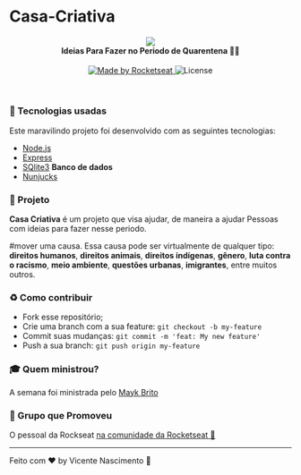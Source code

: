 # Casa-Criativa

<h4 align="center">
<img src="/Casa-Criativa/blob/master/public/assets/logo.png width="250px" /><br>
 <b>Ideias Para Fazer no Periodo de Quarentena</b> 🦸‍♂️
</h4>
<p align="center">
  <a href="https://rocketseat.com.br">
    <img alt="Made by Rocketseat" src="https://img.shields.io/badge/made%20by-Rocketseat-red">
  </a>
  <img alt="License" src="https://img.shields.io/badge/license-MIT-red">
</p>

<br>

### :rocket: Tecnologias usadas
Este maravilindo projeto foi desenvolvido com as seguintes tecnologias:
- [Node.js](https://nodejs.org/en/)
- [Express](https://expressjs.com/pt-br/)
- [SQlite3](https://www.sqlite.org/index.html) <b>Banco de dados </b>
- [Nunjucks](https://mozilla.github.io/nunjucks/)


### :muscle: Projeto

<b>Casa Criativa</b> é um projeto que visa ajudar, de maneira a ajudar Pessoas com ideias para fazer nesse periodo.

#mover uma causa. Essa causa pode ser virtualmente de qualquer tipo: <b>direitos humanos</b>, <b>direitos animais</b>, <b>direitos indígenas</b>, <b>gênero</b>, <b>luta contra o racismo</b>, <b>meio ambiente</b>, <b>questões urbanas</b>, <b>imigrantes</b>, entre muitos outros.

### :recycle: Como contribuir

- Fork esse repositório;
- Crie uma branch com a sua feature: `git checkout -b my-feature`
- Commit suas mudanças: `git commit -m 'feat: My new feature'`
- Push a sua branch: `git push origin my-feature`

### :mortar_board: Quem ministrou?

A semana foi ministrada pelo [Mayk Brito](https://gist.github.com/maykbrito)


### :muscle: Grupo que Promoveu

O pessoal da Rockseat  [na comunidade da Rocketseat :rocket:](https://discordapp.com/invite/gCRAFhc)

---

Feito com ❤️ by Vicente Nascimento :wave:
